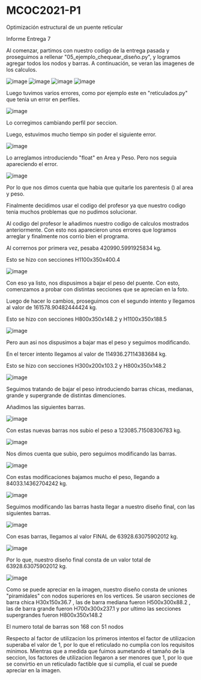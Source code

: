 # MCOC2021-P1
Optimización estructural de un puente reticular


Informe Entrega 7

Al comenzar, partimos con nuestro codigo de la entrega pasada y proseguimos a rellenar "05_ejemplo_chequear_diseño.py", y logramos agregar todos los nodos y barras.
A continuación, se veran las imagenes de los calculos. 

![image](https://user-images.githubusercontent.com/88512479/135766467-606a87c3-38bb-4e33-9e24-d8f0c1ff3971.png)
![image](https://user-images.githubusercontent.com/88512479/135766485-c4d1e06f-9455-4f9c-a367-31bd6b287fd3.png)
![image](https://user-images.githubusercontent.com/88512479/135766512-4ef5a618-247d-48fc-9443-8edaf321733a.png)
![image](https://user-images.githubusercontent.com/88512479/135766529-5bc5abdf-72bb-4bf9-8f62-28d4f8106938.png)

Luego tuvimos varios errores, como por ejemplo este en "reticulados.py" que tenia un error en perfiles. 

![image](https://user-images.githubusercontent.com/88512479/135766640-590eaefc-5ad6-4cd9-bf0e-2aeefb8f0150.png)

Lo corregimos cambiando perfil por seccion. 

Luego, estuvimos mucho tiempo sin poder el siguiente error. 

![image](https://user-images.githubusercontent.com/88512479/135766786-63c3f452-7014-4a29-b4a8-5a5ea3c13d06.png)

Lo arreglamos introduciendo "float" en Area y Peso. Pero nos seguia apareciendo el error. 

![image](https://user-images.githubusercontent.com/88512479/135766815-b5a4ec4f-bf47-420c-ace0-9163065cb810.png)

Por lo que nos dimos cuenta que habia que quitarle los parentesis () al area y peso. 


Finalmente decidimos usar el codigo del profesor ya que nuestro codigo tenia muchos problemas que no pudimos solucionar. 

Al codigo del profesor le añadimos nuestro codigo de calculos mostrados anteriormente. Con esto nos aparecieron unos errores que logramos arreglar y finalmente nos corrio bien el programa. 


Al corrernos por primera vez, pesaba 420990.5991925834 kg.

Esto se hizo con secciones H1100x350x400.4

![image](https://user-images.githubusercontent.com/88512479/135768832-5f0a8f6a-ccd7-4d7a-87c9-fb675462f5bd.png)


Con eso ya listo, nos dispusimos a bajar el peso del puente. Con esto, comenzamos a probar con distintas secciones que se aprecian en la foto. 

Luego de hacer lo cambios, proseguimos con el segundo intento y llegamos al valor de 161578.90482444424 kg.

Esto se hizo con secciones H800x350x148.2 y H1100x350x188.5

![image](https://user-images.githubusercontent.com/88512479/135768906-ce441e75-4bb0-4e64-b29f-ce24b7e61996.png)


Pero aun asi nos dispusimos a bajar mas el peso y seguimos modificando. 

En el tercer intento llegamos al valor de 114936.27114383684 kg.

Esto se hizo con secciones H300x200x103.2 y H800x350x148.2

![image](https://user-images.githubusercontent.com/88512479/135768963-2a2aacdd-0722-4958-8292-c9cf4b2e2fa2.png)


Seguimos tratando de bajar el peso introduciendo barras chicas, medianas, grande y supergrande de distintas dimenciones. 

Añadimos las siguientes barras. 

![image](https://user-images.githubusercontent.com/88512479/135769815-dc9edb97-c203-45b1-ac3f-d21fa8f265d0.png)

Con estas nuevas barras nos subio el peso a 123085.71508306783 kg.

![image](https://user-images.githubusercontent.com/88512479/135769840-1660bf7e-97a8-4d4a-a912-cfbb2b676c41.png)


Nos dimos cuenta que subio, pero seguimos modificando las barras. 

![image](https://user-images.githubusercontent.com/88512479/135769925-4d12569c-116d-47ee-82f5-19187b772ac1.png)

Con estas modificaciones bajamos mucho el peso, llegando a 84033.14362704242 kg.

![image](https://user-images.githubusercontent.com/88512479/135769958-cbe48168-b3d3-40a8-a3ed-4b87bd864ac8.png)

Seguimos modificando las barras hasta llegar a nuestro diseño final, con las siguientes barras. 

![image](https://user-images.githubusercontent.com/88512479/135770135-d99fe2fa-0eba-487b-b929-c2a17da5fb3c.png)

Con esas barras, llegamos al valor FINAL de 63928.63075902012 kg.

![image](https://user-images.githubusercontent.com/88512479/135770156-3f6e9e51-51ba-4f08-ac8e-c272841a0842.png)

Por lo que, nuestro diseño final consta de un valor total de 63928.63075902012 kg. 

![image](https://user-images.githubusercontent.com/88512479/135770268-5017a1bb-4a6d-4104-bed7-0fee0085f983.png)

Como se puede apreciar en la imagen, nuestro diseño consta de uniones "piramidales" con nodos superiores en los vertices. Se usaron secciones de barra chica H30x150x36.7 , las de barra mediana fueron H500x300x88.2 , las de barra grande fueron H700x300x237.1 y por ultimo las secciones supergrandes fueron H800x350x148.2 

El numero total de barras son 168 con 51 nodos

Respecto al factor de utilizacion los primeros intentos el factor de utilizacion superaba el valor de 1, por lo que el reticulado no cumplia con los requisitos minimos. Mientras que a medida que fuimos aumetando el tamaño de la seccion, los factores de utilizacion llegaron a ser menores que 1, por lo que se convirtio en un reticulado factible que si cumplia, el cual se puede apreciar en la imagen. 






























